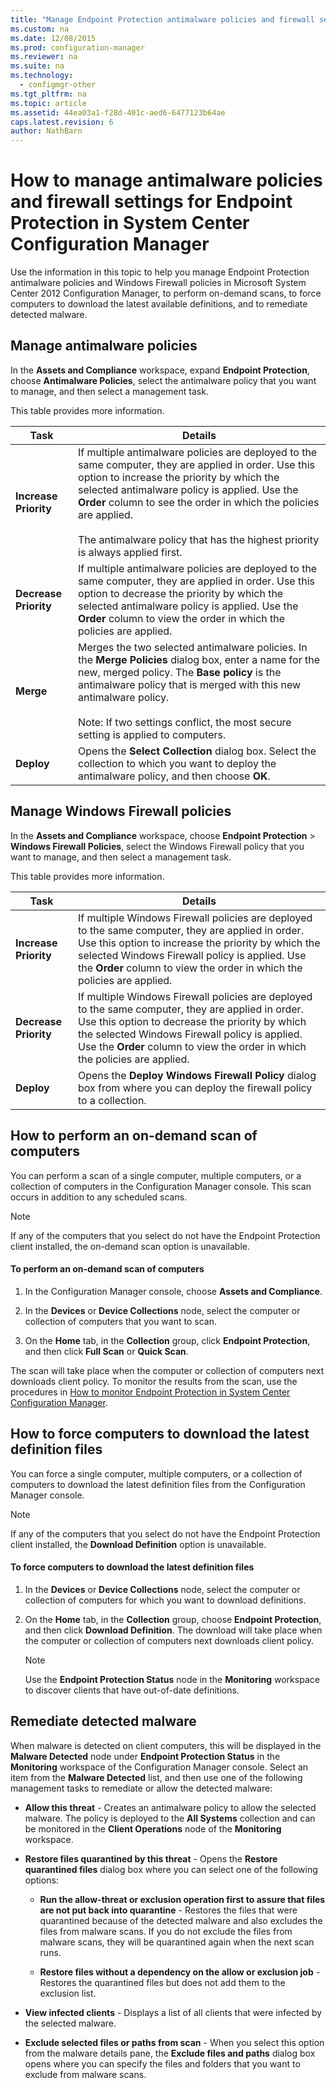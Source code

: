 ```yaml
---
title: "Manage Endpoint Protection antimalware policies and firewall settings | System Center Configuration Manager"
ms.custom: na
ms.date: 12/08/2015
ms.prod: configuration-manager
ms.reviewer: na
ms.suite: na
ms.technology:
  - configmgr-other
ms.tgt_pltfrm: na
ms.topic: article
ms.assetid: 44ea03a1-f28d-401c-aed6-6477123b64ae
caps.latest.revision: 6
author: NathBarn
---
```


# How to manage antimalware policies and firewall settings for Endpoint Protection in System Center Configuration Manager
Use the information in this topic to help you manage Endpoint Protection antimalware policies and Windows Firewall policies in Microsoft System Center 2012 Configuration Manager, to perform on-demand scans, to force computers to download the latest available definitions, and to remediate detected malware.  


##  <a name="BKMK_1"></a> Manage antimalware policies  
 In the **Assets and Compliance** workspace, expand **Endpoint Protection**, choose **Antimalware Policies**, select the antimalware policy that you want to manage, and then select a management task.  

 This table provides more information.  

|Task|Details|  
|----------|-------------|  
|**Increase Priority**|If multiple antimalware policies are deployed to the same computer, they are applied in order. Use this option to increase the priority by which the selected antimalware policy is applied. Use the **Order** column to see the order in which the policies are applied.<br /><br /> The antimalware policy that has the highest priority is always applied first.|  
|**Decrease Priority**|If multiple antimalware policies are deployed to the same computer, they are applied in order. Use this option to decrease the priority by which the selected antimalware policy is applied. Use the **Order** column to view the order in which the policies are applied.|  
|**Merge**|Merges the two selected antimalware policies. In the **Merge Policies** dialog box, enter a name for the new, merged policy. The **Base policy** is the antimalware policy that is merged with this new antimalware policy.<br /><br /> Note: If two settings conflict, the most secure setting is applied to computers.|  
|**Deploy**|Opens the **Select Collection** dialog box. Select the collection to which you want to deploy the antimalware policy, and then choose **OK**.|  

##  <a name="BKMK_2"></a> Manage Windows Firewall policies  
 In the **Assets and Compliance** workspace, choose **Endpoint Protection** > **Windows Firewall Policies**, select the Windows Firewall policy that you want to manage, and then select a management task.  

 This table provides more information.  

|Task|Details|  
|----------|-------------|  
|**Increase Priority**|If multiple Windows Firewall policies are deployed to the same computer, they are applied in order. Use this option to increase the priority by which the selected Windows Firewall policy is applied. Use the **Order** column to view the order in which the policies are applied.|  
|**Decrease Priority**|If multiple Windows Firewall policies are deployed to the same computer, they are applied in order. Use this option to decrease the priority by which the selected Windows Firewall policy is applied. Use the **Order** column to view the order in which the policies are applied.|  
|**Deploy**|Opens the **Deploy Windows Firewall Policy** dialog box from where you can deploy the firewall policy to a collection.|  

##  <a name="BKMK_3"></a> How to perform an on-demand scan of computers  
 You can perform a scan of a single computer, multiple computers, or a collection of computers in the Configuration Manager console. This scan occurs in addition to any scheduled scans.

> [!NOTE]  
>  If any of the computers that you select do not have the Endpoint Protection client installed, the on-demand scan option is unavailable.  

#### To perform an on-demand scan of computers  

1.  In the Configuration Manager console, choose **Assets and Compliance**.  

2.  In the **Devices** or **Device Collections** node, select the computer or collection of computers that you want to scan.  

3.  On the **Home** tab, in the **Collection** group, click **Endpoint Protection**, and then click **Full Scan** or **Quick Scan**.  

 The scan will take place when the computer or collection of computers next downloads client policy. To monitor the results from the scan, use the procedures in [How to monitor Endpoint Protection in System Center Configuration Manager](../../protect/deploy-use/monitor-endpoint-protection.md).  

##  <a name="BKMK_4"></a> How to force computers to download the latest definition files  
 You can force a single computer, multiple computers, or a collection of computers to download the latest definition files from the Configuration Manager console.  

> [!NOTE]  
>  If any of the computers that you select do not have the Endpoint Protection client installed, the **Download Definition** option is unavailable.  

#### To force computers to download the latest definition files  

1.  In the **Devices** or **Device Collections** node, select the computer or collection of computers for which you want to download definitions.  

2.  On the **Home** tab, in the **Collection** group, choose **Endpoint Protection**, and then click **Download Definition**. The  download will take place when the computer or collection of computers next downloads client policy.  

    > [!NOTE]  
    >  Use the **Endpoint Protection Status** node in the **Monitoring** workspace to discover clients that have out-of-date definitions.  

## Remediate detected malware  
 When malware is detected on client computers, this will be displayed in the **Malware Detected** node under **Endpoint Protection Status** in the **Monitoring** workspace of the Configuration Manager console. Select an item from the **Malware Detected** list, and then use one of the following management tasks to remediate or allow the detected malware:  

-   **Allow this threat** - Creates an antimalware policy to allow the selected malware. The policy is deployed to the **All Systems** collection and can be monitored in the **Client Operations** node of the **Monitoring** workspace.  

-   **Restore files quarantined by this threat** - Opens the **Restore quarantined files** dialog box where you can select one of the following options:  

    -   **Run the allow-threat or exclusion operation first to assure that files are not put back into quarantine** - Restores the files that were quarantined because of the detected malware and also excludes the files from malware scans. If you do not exclude the files from malware scans, they will be quarantined again when the next scan runs.  

    -   **Restore files without a dependency on the allow or exclusion job** - Restores the quarantined files but does not add them to the exclusion list.  

-   **View infected clients** - Displays a list of all clients that were infected by the selected malware.  

-   **Exclude selected files or paths from scan** - When you select this option from the malware details pane, the **Exclude files and paths** dialog box opens where you can specify the files and folders that you want to exclude from malware scans.
